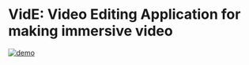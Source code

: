 # VidE: Video Editing Application for making immersive video
[![demo](https://i9.ytimg.com/vi_webp/0dLQVEiKfeU/mq2.webp?sqp=CJT845wG-oaymwEmCMACELQB8quKqQMa8AEB-AGgCYAC0AWKAgwIABABGGIgZShMMA8=&rs=AOn4CLCMEUtqMo_s_oBNU-CihVXmd4ixTQ)](https://youtu.be/0dLQVEiKfeU)
